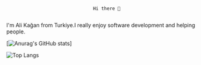 <p align="center">
  <code>
   Hi there 👋
  </code>
</p>



I'm Ali Kağan from Turkiye.I really enjoy software development and helping people.

[![Anurag's GitHub stats](https://github-readme-stats.vercel.app/api?username=alikaganuyanikk&icons=true&theme=radical)]

![Top Langs](https://github-readme-stats.vercel.app/api/top-langs/?username=alikaganuyanikk&layout=compact)
